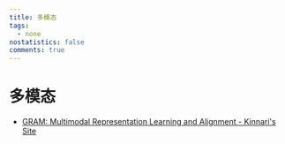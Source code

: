 ```yaml
---
title: 多模态
tags:
  - none
nostatistics: false
comments: true
---
```


# 多模态
- [GRAM: Multimodal Representation Learning and Alignment - Kinnari's Site](https://kinnariyamamatanha.github.io/blogs/posts/GRAM/)